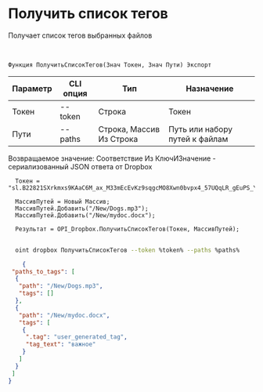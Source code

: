 ﻿---
sidebar_position: 1
---

# Получить список тегов
 Получает список тегов выбранных файлов


<br/>


`Функция ПолучитьСписокТегов(Знач Токен, Знач Пути) Экспорт`

  | Параметр | CLI опция | Тип | Назначение |
  |-|-|-|-|
  | Токен | --token | Строка | Токен |
  | Пути | --paths | Строка, Массив Из Строка | Путь или набору путей к файлам |

  
  Возвращаемое значение:   Соответствие Из КлючИЗначение - сериализованный JSON ответа от Dropbox





```bsl title="Пример кода"
  Токен = "sl.B22821SXrkmxs9KAaC6M_ax_M33mEcEvKz9sqgcMO8Xwn0bvpx4_57UQqLR_gEuPS_Yk5yd3Tv...";
  
  МассивПутей = Новый Массив;
  МассивПутей.Добавить("/New/Dogs.mp3");
  МассивПутей.Добавить("/New/mydoc.docx");
  
  Результат = OPI_Dropbox.ПолучитьСписокТегов(Токен, МассивПутей);
```
	


```sh title="Пример команды CLI"
    
  oint dropbox ПолучитьСписокТегов --token %token% --paths %paths%

```

```json title="Результат"
    {
 "paths_to_tags": [
  {
   "path": "/New/Dogs.mp3",
   "tags": []
  },
  {
   "path": "/New/mydoc.docx",
   "tags": [
    {
     ".tag": "user_generated_tag",
     "tag_text": "важное"
    }
   ]
  }
 ]
}
```

